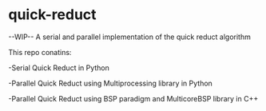 # quick-reduct
--WIP--
A serial and parallel implementation of the quick reduct algorithm 

This repo conatins: 

-Serial Quick Reduct in Python

-Parallel Quick Reduct using Multiprocessing library in Python

-Parallel Quick Reduct using BSP paradigm and MulticoreBSP library in C++
